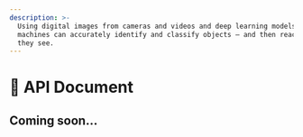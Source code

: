 ```yaml
---
description: >-
  Using digital images from cameras and videos and deep learning models,
  machines can accurately identify and classify objects — and then react to what
  they see.
---
```


# 🎹 API Document

## Coming soon...
